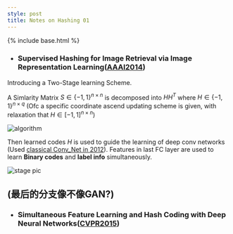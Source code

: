 ```yaml
---
style: post
title: Notes on Hashing 01
---
```

{% include base.html %}
* ### Supervised Hashing for Image Retrieval via Image Representation Learning([AAAI2014](http://www.iis.sinica.edu.tw/~kevinlin311.tw/cvprw15.pdf "AAAI2017"))
Introducing a Two-Stage learning Scheme.

A Simlarity Matrix $S \in \{-1,1\}^{n\times n}$ is decomposed into $HH^T$ where $H \in \{-1,1\}^{n\times q}$ (Ofc a specific coordinate ascend updating scheme is given, with relaxation that $H \in [-1,1]^{n\times n}$)

![algorithm]({{base}}/assets/2017-12-26_AAAI_1.png)

Then learned codes $H$ is used to guide the learning of deep conv networks (Used [classical Conv_Net in 2012](https://papers.nips.cc/paper/4824-imagenet-classification-with-deep-convolutional-neural-networks.pdf)). Features in last FC layer are used to learn **Binary codes** and **label info** simultaneously.

![stage pic]({{base}}/assets/2017-12-26_AAAI_2.png)

## (最后的分支像不像GAN?)

* ### Simultaneous Feature Learning and Hash Coding with Deep Neural Networks([CVPR2015](http://arxiv.org/pdf/1504.03410v1.pdf "CVPR2015"))

